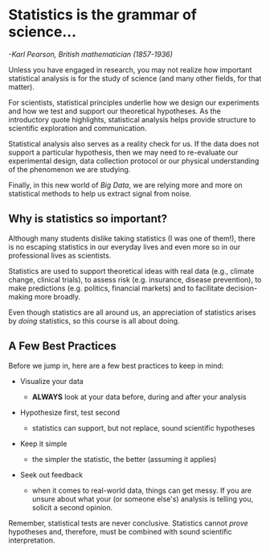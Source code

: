 # Statistics is the grammar of science...
*-Karl Pearson, British mathematician (1857-1936)*

Unless you have engaged in research, you may not realize how important statistical analysis is for the study of science (and many other fields, for that matter).

For scientists, statistical principles underlie how we design our experiments and how we test and support our theoretical hypotheses. As the introductory quote highlights, statistical analysis helps provide structure to scientific exploration and communication.

Statistical analysis also serves as a reality check for us. If the data does not support a particular hypothesis, then we may need to re-evaluate our experimental design, data collection protocol or our physical understanding of the phenomenon we are studying.

Finally, in this new world of *Big Data*, we are relying more and more on statistical methods to help us extract signal from noise.

## Why is statistics so important?

Although many students dislike taking statistics (I was one of them!), there is no escaping statistics in our everyday lives and even more so in our professional lives as scientists.

Statistics are used to support theoretical ideas with real data (e.g., climate change, clinical trials), to assess risk (e.g. insurance, disease prevention), to make predictions (e.g. politics, financial markets) and to facilitate decision-making more broadly.

Even though statistics are all around us, an appreciation of statistics arises by *doing* statistics, so this course is all about doing.

## A Few Best Practices

Before we jump in, here are a few best practices to keep in mind:

- Visualize your data
  - **ALWAYS** look at your data before, during and after your analysis

- Hypothesize first, test second
  - statistics can support, but not replace, sound scientific hypotheses

- Keep it simple
  - the simpler the statistic, the better (assuming it applies)

- Seek out feedback
  - when it comes to real-world data, things can get messy. If you are unsure about what your (or someone else's) analysis is telling you, solicit a second opinion.

Remember, statistical tests are never conclusive. Statistics cannot *prove* hypotheses and, therefore, must be combined with sound scientific interpretation.
